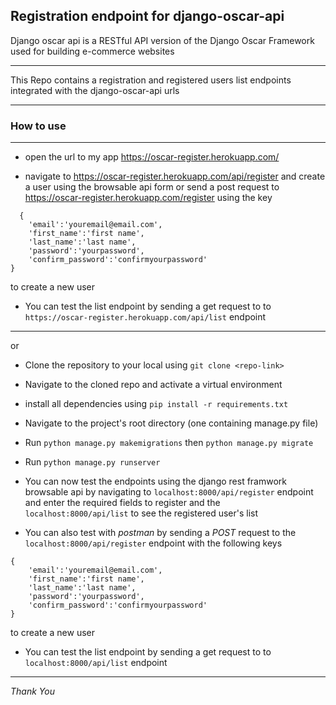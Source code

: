 ## Registration endpoint for django-oscar-api

Django oscar api is a RESTful API version of the Django Oscar Framework used for building e-commerce websites

---

This Repo contains a registration and registered users list endpoints integrated with the django-oscar-api urls

---
### How to use
---
- open the url to my app https://oscar-register.herokuapp.com/ 

- navigate to https://oscar-register.herokuapp.com/api/register and create a user using the browsable api form
or
send a post request to https://oscar-register.herokuapp.com/register using the key
```
  {
    'email':'youremail@email.com',
    'first_name':'first name',
    'last_name':'last name',
    'password':'yourpassword',
    'confirm_password':'confirmyourpassword'
}
``` 
to create a new user
- You can test the list endpoint by sending a get request to to  `https://oscar-register.herokuapp.com/api/list` endpoint
---

or

- Clone the repository to your local using `git clone <repo-link>`

- Navigate to the cloned repo and activate a virtual environment

- install all dependencies using `pip install -r requirements.txt`

- Navigate to the project's root directory <registration folder> (one containing manage.py file)

- Run `python manage.py makemigrations`  then `python manage.py migrate`

- Run `python manage.py runserver` 

- You can now test the endpoints using the django rest framwork browsable api by navigating to `localhost:8000/api/register` endpoint and enter the required fields to register and the `localhost:8000/api/list` to see the registered user's list

- You can also test with *postman* by sending a *POST* request to the `localhost:8000/api/register` endpoint with the following keys
```
{
    'email':'youremail@email.com',
    'first_name':'first name',
    'last_name':'last name',
    'password':'yourpassword',
    'confirm_password':'confirmyourpassword'
}
```  
to create a new user
- You can test the list endpoint by sending a get request to to  `localhost:8000/api/list` endpoint

---
*Thank You*